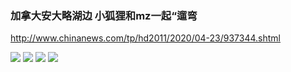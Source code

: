 ### 加拿大安大略湖边 小狐狸和mz一起“遛弯
http://www.chinanews.com/tp/hd2011/2020/04-23/937344.shtml

<img src="http://i2.chinanews.com/simg/hd/2020/04/23/5ce9bfc56ff84e758cb6a7142a8a86cf.jpg">

<img src="http://i2.chinanews.com/simg/hd/2020/04/23/e31236e160534b8ab3735c3dca63715e.jpg">

<img src="http://i2.chinanews.com/simg/hd/2020/04/23/b21577e40a3c4dc6a517d4847aa4d511.jpg">

<img src="http://i2.chinanews.com/simg/hd/2020/04/23/6576e07021f84d2a991786af9412fa85.jpg">
